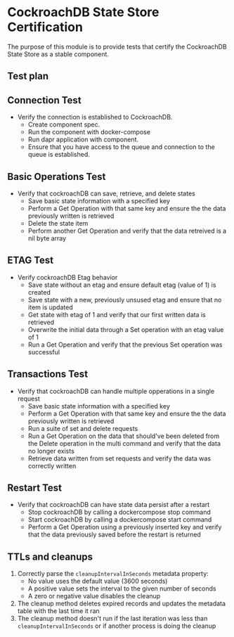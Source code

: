 # CockroachDB State Store Certification

The purpose of this module is to provide tests that certify the CockroachDB State Store as a stable component.

## Test plan

## Connection Test
* Verify the connection is established to CockroachDB.
    * Create component spec.
    * Run the component with docker-compose
    * Run dapr application with component.
    * Ensure that you have access to the queue and connection to the queue is established.

## Basic Operations Test
* Verify that cockroachDB can save, retrieve, and delete states
    * Save basic state information with a specified key
    * Perform a Get Operation with that same key and ensure the the data previously written is retrieved
    * Delete the state item
    * Perform another Get Operation and verify that the data retreived is a nil byte array


## ETAG Test
* Verify cockroachDB Etag behavior
    * Save state without an etag and ensure default etag (value of 1) is created
    * Save state with a new, previously unsused etag and ensure that no item is updated
    * Get state with etag of 1 and verify that our first written data is retrieved
    * Overwrite the initial data through a Set operation with an etag value of 1
    * Run a Get Operation and verify that the previous Set operation was successful

## Transactions Test
* Verify that cockroachDB can handle multiple opperations in a single request
    * Save basic state information with a specified key
    * Perform a Get Operation with that same key and ensure the the data previously written is retrieved
    * Run a suite of set and delete requests
    * Run a Get Operation on the data that should've been deleted from the Delete operation in the multi command and verify that the data no longer exists
    * Retrieve data written from set requests and verify the data was correctly written

## Restart Test
* Verify that cockroachDB can have state data persist after a restart
    * Stop cockroachDB by calling a dockercompose stop command
    * Start cockroachDB by calling a dockercompose start command
    * Perform a Get Operation using a previously inserted key and verify that the data previously saved before the restart is returned

## TTLs and cleanups

1. Correctly parse the `cleanupIntervalInSeconds` metadata property:
   - No value uses the default value (3600 seconds)
   - A positive value sets the interval to the given number of seconds
   - A zero or negative value disables the cleanup
2. The cleanup method deletes expired records and updates the metadata table with the last time it ran
3. The cleanup method doesn't run if the last iteration was less than `cleanupIntervalInSeconds` or if another process is doing the cleanup
